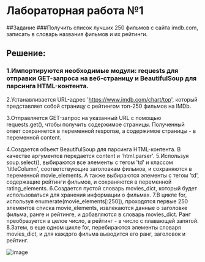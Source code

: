 # Лабораторная работа №1
##Задание
###Получить список лучших 250 фильмов с сайта imdb.com, записать в словарь названия фильмов и их рейтинги.

## Решение:
### 1.Импортируются необходимые модули: requests для отправки GET-запроса на веб-страницу и BeautifulSoup для парсинга HTML-контента.

2.Устанавливается URL-адрес 'https://www.imdb.com/chart/top', который представляет собой страницу с рейтингом топ-250 фильмов на IMDb.

3.Отправляется GET-запрос на указанный URL с помощью requests.get(), чтобы получить содержимое страницы. Полученный ответ сохраняется в переменной response, а содержимое страницы - в переменной content.

4.Создается объект BeautifulSoup для парсинга HTML-контента. В качестве аргументов передается content и 'html.parser'.
5.Используя soup.select(), выбираются все элементы с тегом 'td' и классом 'titleColumn', соответствующие заголовкам фильмов, и сохраняются в переменной movie_elements. А также выбираются элементы с тегом 'td', содержащие рейтинги фильмов, и сохраняются в переменной rating_elements.
6.Создается пустой словарь movies_dict, который будет использоваться для хранения информации о фильмах.
7.В цикле for, используя enumerate(movie_elements[:250]), проходятся первые 250 элементов списка movie_elements, извлекаются данные о заголовке фильма, ранге и рейтинге, и добавляются в словарь movies_dict. Ранг преобразуется в целое число, а рейтинг - в число с плавающей запятой.
8.Затем, в еще одном цикле for, перебираются элементы словаря movies_dict, и для каждого фильма выводится его ранг, заголовок и рейтинг.

![image](https://github.com/HESOYAMSPQK/dynamic-language-labs/assets/75386181/3190d34d-4beb-4242-8386-1b0ed0c7c7f0)
